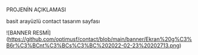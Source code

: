 # 
PROJENİN AÇIKLAMASI

basit arayüzlü contact tasarım sayfası

![BANNER RESMİ] (https://github.com/optimusf/contact/blob/main/banner/Ekran%20g%C3%B6r%C3%BCnt%C3%BCs%C3%BC%202022-02-23%20202713.png)
